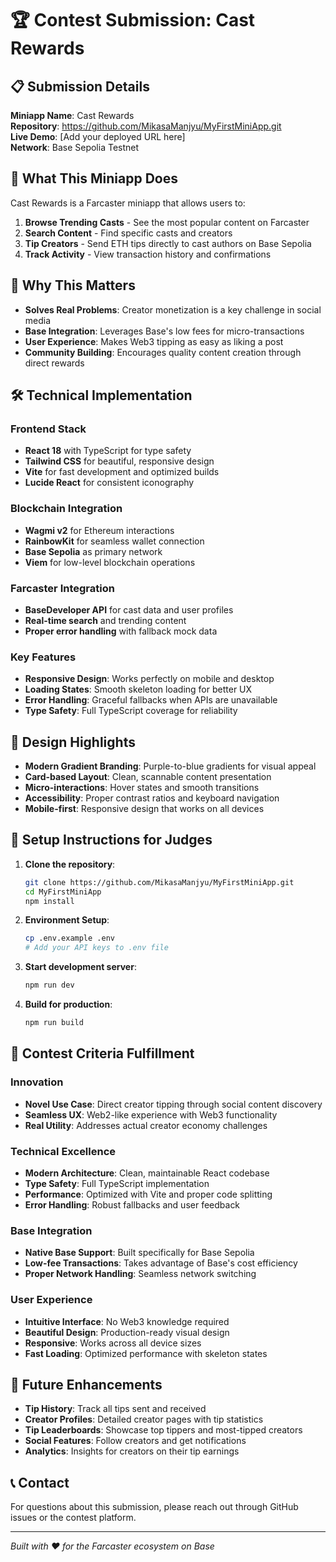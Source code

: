 # 🏆 Contest Submission: Cast Rewards

## 📋 Submission Details

**Miniapp Name**: Cast Rewards  
**Repository**: https://github.com/MikasaManjyu/MyFirstMiniApp.git  
**Live Demo**: [Add your deployed URL here]  
**Network**: Base Sepolia Testnet  

## 🎯 What This Miniapp Does

Cast Rewards is a Farcaster miniapp that allows users to:

1. **Browse Trending Casts** - See the most popular content on Farcaster
2. **Search Content** - Find specific casts and creators
3. **Tip Creators** - Send ETH tips directly to cast authors on Base Sepolia
4. **Track Activity** - View transaction history and confirmations

## 🚀 Why This Matters

- **Solves Real Problems**: Creator monetization is a key challenge in social media
- **Base Integration**: Leverages Base's low fees for micro-transactions
- **User Experience**: Makes Web3 tipping as easy as liking a post
- **Community Building**: Encourages quality content creation through direct rewards

## 🛠 Technical Implementation

### Frontend Stack
- **React 18** with TypeScript for type safety
- **Tailwind CSS** for beautiful, responsive design
- **Vite** for fast development and optimized builds
- **Lucide React** for consistent iconography

### Blockchain Integration
- **Wagmi v2** for Ethereum interactions
- **RainbowKit** for seamless wallet connection
- **Base Sepolia** as primary network
- **Viem** for low-level blockchain operations

### Farcaster Integration
- **BaseDeveloper API** for cast data and user profiles
- **Real-time search** and trending content
- **Proper error handling** with fallback mock data

### Key Features
- **Responsive Design**: Works perfectly on mobile and desktop
- **Loading States**: Smooth skeleton loading for better UX
- **Error Handling**: Graceful fallbacks when APIs are unavailable
- **Type Safety**: Full TypeScript coverage for reliability

## 🎨 Design Highlights

- **Modern Gradient Branding**: Purple-to-blue gradients for visual appeal
- **Card-based Layout**: Clean, scannable content presentation
- **Micro-interactions**: Hover states and smooth transitions
- **Accessibility**: Proper contrast ratios and keyboard navigation
- **Mobile-first**: Responsive design that works on all devices

## 🔧 Setup Instructions for Judges

1. **Clone the repository**:
   ```bash
   git clone https://github.com/MikasaManjyu/MyFirstMiniApp.git
   cd MyFirstMiniApp
   npm install
   ```

2. **Environment Setup**:
   ```bash
   cp .env.example .env
   # Add your API keys to .env file
   ```

3. **Start development server**:
   ```bash
   npm run dev
   ```

4. **Build for production**:
   ```bash
   npm run build
   ```

## 🌟 Contest Criteria Fulfillment

### Innovation
- **Novel Use Case**: Direct creator tipping through social content discovery
- **Seamless UX**: Web2-like experience with Web3 functionality
- **Real Utility**: Addresses actual creator economy challenges

### Technical Excellence
- **Modern Architecture**: Clean, maintainable React codebase
- **Type Safety**: Full TypeScript implementation
- **Performance**: Optimized with Vite and proper code splitting
- **Error Handling**: Robust fallbacks and user feedback

### Base Integration
- **Native Base Support**: Built specifically for Base Sepolia
- **Low-fee Transactions**: Takes advantage of Base's cost efficiency
- **Proper Network Handling**: Seamless network switching

### User Experience
- **Intuitive Interface**: No Web3 knowledge required
- **Beautiful Design**: Production-ready visual design
- **Responsive**: Works across all device sizes
- **Fast Loading**: Optimized performance with skeleton states

## 🎯 Future Enhancements

- **Tip History**: Track all tips sent and received
- **Creator Profiles**: Detailed creator pages with tip statistics
- **Tip Leaderboards**: Showcase top tippers and most-tipped creators
- **Social Features**: Follow creators and get notifications
- **Analytics**: Insights for creators on their tip earnings

## 📞 Contact

For questions about this submission, please reach out through GitHub issues or the contest platform.

---

*Built with ❤️ for the Farcaster ecosystem on Base*